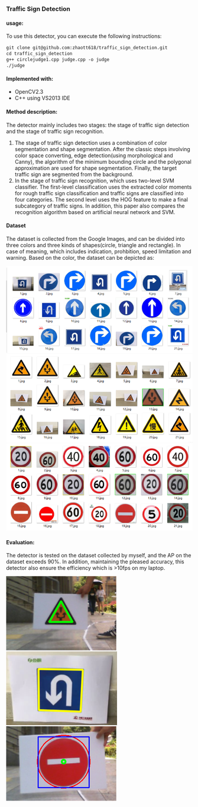### Traffic Sign Detection
#### usage:
To use this detector, you can execute the following instructions:
```
git clone git@github.com:zhaott618/traffic_sign_detection.git
cd traffic_sign_detection
g++ circlejudge1.cpp judge.cpp -o judge
./judge
```
#### Implemented with:

- OpenCV2.3
- C++ using VS2013 IDE

#### Method description:
The detector mainly includes two stages: the stage of traffic sign detection and the stage of traffic sign recognition.

1.  The stage of traffic sign detection uses a combination of color segmentation and shape segmentation. After the classic steps involving color space converting, edge detection(using morphological and Canny), the algorithm of the minimum bounding circle and the polygonal approximation are used for shape segmentation. Finally, the target traffic sign are segmented from the background.
2.  In the stage of traffic sign recognition, which uses two-level SVM classifier. The first-level classification uses the extracted  color moments for rough traffic sign classification and traffic signs are classified into four categories. The second level uses the HOG feature to make a final subcategory of traffic signs. In addition, this paper also compares the recognition algorithm based on artificial neural network and SVM.

#### Dataset
The dataset is collected from the Google Images, and can be divided into three colors and three kinds of shapes(circle, triangle and rectangle). In case of meaning, which includes indication, prohbition, speed limitation and warning. Based on the color, the dataset can be depicted as:

![](imgs/blue.png)
![](imgs/yellow.png)
![](imgs/red.png)

#### Evaluation:
The detector is tested on the dataset collected by myself, and the AP on the dataset exceeds 90%. In addition, maintaining the pleased accuracy, this detector also ensure the efficiency which is >10fps on my laptop.

![](imgs/Selection_040.png)
![](imgs/Selection_039.png)
![](imgs/Selection_038.png)

